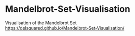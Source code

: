 # Mandelbrot-Set-Visualisation
Visualisation of the Mandelbrot Set
https://delsquared.github.io/Mandelbrot-Set-Visualisation/
